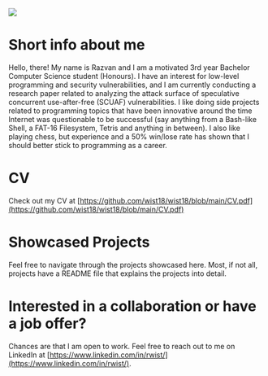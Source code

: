 ![](https://komarev.com/ghpvc/?username=wist18&abbreviated=true)

# Short info about me

Hello, there! My name is Razvan and I am a motivated 3rd year Bachelor Computer Science student (Honours). I have an interest for low-level programming and security vulnerabilities, and I am currently conducting a research paper related to analyzing the attack surface of speculative concurrent use-after-free (SCUAF) vulnerabilities. I like doing side projects related to programming topics that have been innovative around the time Internet was questionable to be successful (say anything from a Bash-like Shell, a FAT-16 Filesystem, Tetris and anything in between). I also like playing chess, but experience and a 50% win/lose rate has shown that I should better stick to programming as a career. 

# CV

Check out my CV at [https://github.com/wist18/wist18/blob/main/CV.pdf](https://github.com/wist18/wist18/blob/main/CV.pdf)

# Showcased Projects

Feel free to navigate through the projects showcased here. Most, if not all, projects have a README file that explains the projects into detail.

# Interested in a collaboration or have a job offer?

Chances are that I am open to work. Feel free to reach out to me on LinkedIn at [https://www.linkedin.com/in/rwist/](https://www.linkedin.com/in/rwist/).
